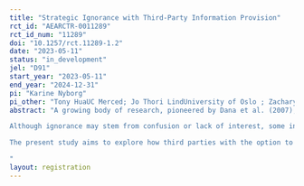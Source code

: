 ```yaml
---
title: "Strategic Ignorance with Third-Party Information Provision"
rct_id: "AEARCTR-0011289"
rct_id_num: "11289"
doi: "10.1257/rct.11289-1.2"
date: "2023-05-11"
status: "in_development"
jel: "D91"
start_year: "2023-05-11"
end_year: "2024-12-31"
pi: "Karine Nyborg"
pi_other: "Tony HuaUC Merced; Jo Thori LindUniversity of Oslo ; Zachary GrossmanUniversity of California at Merced"
abstract: "A growing body of research, pioneered by Dana et al. (2007), has documented the prevalence of strategic ignorance in social decisions (e.g., Matthey and Regner 2011; Grossman 2014; van der Weele 2014; Feiler 2014; Exley 2016; Grossman and van der Weele 2017; Momsen and Ohndorf 2020, 2023; Serra-Garcia and Szech 2021): although people frequently incur a private cost to bring about some social benefit under conditions of full information, when the social benefit is uncertain, a surprisingly large number of people avoid easy opportunities to resolve this uncertainty and revert to selfish behavior.
Although ignorance may stem from confusion or lack of interest, some individuals avoid information for strategic reasons, such as maintaining positive self - or social image (Nyborg 2011, Grossman 2014, Grossman and van der Weele 2017, Exley and Kessler 2021). Our social interactions frequently unfold in situations much richer than the simple two-person decision environment modeled in the basic moral-wiggle-room game introduced by Dana et al. (2007)—henceforth DWK. For example, other people with whom we interact might be able to either supply the information which we wish to avoid or at the very least point out our attempts to avoid it. Someone dining with an aspiring vegetarian could say, “you know that soup is made with chicken stock, right?” or “aren’t you going to ask what’s in that soup?”. Avoiding clicking on articles with headlines like, “Fast fashion: how clothes are linked to climate change,” doesn’t stop people from discussing such articles in your presence. If some people strictly prefer ignorance (as opposed to merely being indifferent to information), then externally imposing information on them might harm them. 
The present study aims to explore how third parties with the option to inform dictators of the potential consequences of their choices affect the behavior of dictators, particularly those who would otherwise wish to avoid that information. We will use the moral-wiggle-room game of DWK as the fundamental decision because of its simplicity and to maintain comparability with other studies. In particular, we will look at whether the presence of such third parties affects dictators’ information and allocation choices, whether the dictator is willing to reward sanction or punish the behavior of the informer, and whether such potential reward punishment deters bystanders from providing information. The goal is to shed further light on the strategic nature of information avoidance, the conditions under which it may manifest as an image-management strategy, and how social outcomes are determined in environments with richer social interactions. 
"
layout: registration
---
```



